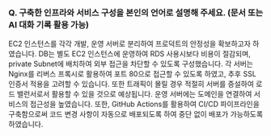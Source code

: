 ### Q. 구축한 인프라와 서비스 구성을 본인의 언어로 설명해 주세요. (문서 또는 AI 대화 기록 활용 가능)

EC2 인스턴스를 각각 개발, 운영 서버로 분리하여 프로덕트의 안정성을 확보하고자 하였습니다.
DB는 별도 EC2 인스턴스에 운영하여 RDS 사용시보다 비용이 절감되며, private Subnet에 배치하여 외부 접근을 차단할 수 있도록 구성했습니다.
각 서버는 Nginx를 리버스 프록시로 활용하여 포트 80으로 접근할 수 있도록 하였고, 추후 SSL 인증서 적용을 고려할 수 있습니다.
또한 트래픽이 몰릴 경우 적절히 서버를 증설하여 로드 밸런서로서 활용할 수 있을 것으로 예상됩니다.
운영 서버에는 도메인을 연결하여 서비스의 접근성을 높였습니다.
또한, GitHub Actions를 활용하여 CI/CD 파이프라인을 구축함으로써 코드 변경 사항이 자동으로 배포되도록 하여 중단 없이 배포가 가능하도록 하였습니다. 

